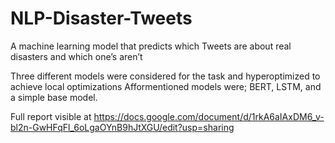 # NLP-Disaster-Tweets
A machine learning model that predicts which Tweets are about real disasters and which one’s aren’t

Three different models were considered for the task and hyperoptimized to achieve local optimizations
Afformentioned models were; BERT, LSTM, and a simple base model.

Full report visible at https://docs.google.com/document/d/1rkA6aIAxDM6_v-bl2n-GwHFqFl_6oLgaOYnB9hJtXGU/edit?usp=sharing
